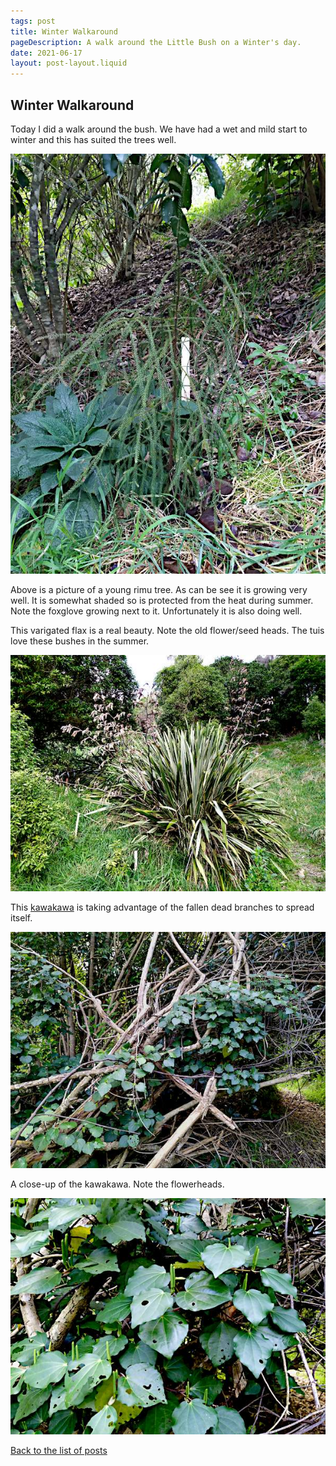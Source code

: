 ```yaml
---
tags: post
title: Winter Walkaround
pageDescription: A walk around the Little Bush on a Winter's day.
date: 2021-06-17
layout: post-layout.liquid
---
```


## Winter Walkaround

Today I did a walk around the bush. We have had a wet and mild start to winter and this has suited the trees well.

![Young Rimu tree](/images/news/winter-walkaround/rimu.jpg)

Above is a picture of a young rimu tree. As can be see it is growing very well. It is somewhat shaded so is protected from the heat during summer. Note the foxglove growing next to it. Unfortunately it is also doing well.


This varigated flax is a real beauty. Note the old flower/seed heads. The tuis love these bushes in the summer.

![Flax bush](/images/news/winter-walkaround/flax.jpg)

This [kawakawa](https://teara.govt.nz/en/photograph/13880/kawakawa) is taking advantage of the fallen dead branches to spread itself.

![Spreading kawakawa](/images/news/winter-walkaround/kawakawa.jpg)

A close-up of the kawakawa. Note the flowerheads.

![Closeup of kawakawa](/images/news/winter-walkaround/kawakawa-closeup.jpg)


[Back to the list of posts](/postlist)

<p>&nbsp;</p>
